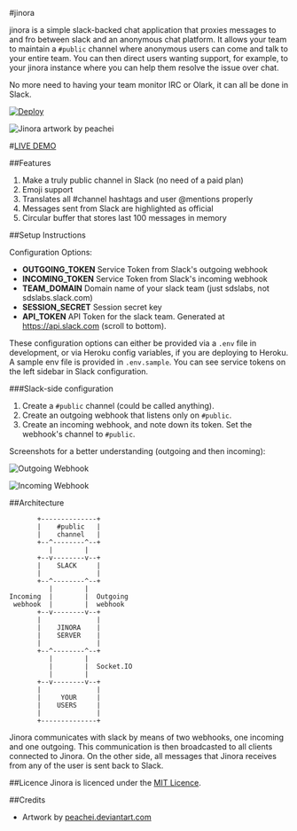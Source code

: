 #jinora

jinora is a simple slack-backed chat application that proxies messages to and fro between slack and an anonymous chat platform. It allows your team to maintain a `#public` channel where anonymous users can come and talk to your entire team. You can then direct users wanting support, for example, to your jinora instance where you can help them resolve the issue over chat. 

No more need to having your team monitor IRC or Olark, it can all be done in Slack.

[![Deploy](https://www.herokucdn.com/deploy/button.png)](https://heroku.com/deploy?template=https://github.com/sdslabs/jinora)

![Jinora artwork by peachei](https://i.imgur.com/WNRjxyN.jpg)

#[LIVE DEMO](http://chat.sdslabs.co)

##Features

1. Make a truly public channel in Slack (no need of a paid plan)
2. Emoji support
3. Translates all #channel hashtags and user @mentions properly
4. Messages sent from Slack are highlighted as official
5. Circular buffer that stores last 100 messages in memory

##Setup Instructions

Configuration Options:

- **OUTGOING_TOKEN** Service Token from Slack's outgoing webhook
- **INCOMING_TOKEN** Service Token from Slack's incoming webhook
- **TEAM_DOMAIN** Domain name of your slack team (just sdslabs, not sdslabs.slack.com)
- **SESSION_SECRET** Session secret key
- **API_TOKEN** API Token for the slack team. Generated at <https://api.slack.com> (scroll to bottom).

These configuration options can either be provided via a `.env` file in development, or via Heroku config variables, if you are deploying to Heroku. A sample env file is provided in `.env.sample`. You can see service tokens on the left sidebar in Slack configuration.

###Slack-side configuration
1. Create a `#public` channel (could be called anything).
2. Create an outgoing webhook that listens only on `#public`.
3. Create an incoming webhook, and note down its token. Set the webhook's channel to `#public`.

Screenshots for a better understanding (outgoing and then incoming):

![Outgoing Webhook](https://i.imgur.com/myIfQeQ.png)

![Incoming Webhook](https://i.imgur.com/v2rWjJw.png)

##Architecture

           +--------------+        
           |    #public   |        
           |    channel   |        
           +--^--------^--+        
              |        |           
           +--v--------v--+        
           |    SLACK     |        
           |              |        
           +--^--------^--+        
              |        |           
    Incoming  |        |  Outgoing 
     webhook  |        |  webhook  
           +--v--------v--+        
           |              |        
           |    JINORA    |        
           |    SERVER    |        
           |              |        
           +--^--------^--+        
              |        |           
              |        |  Socket.IO
              |        |           
           +--v--------v--+        
           |              |        
           |     YOUR     |        
           |    USERS     |        
           |              |        
           +--------------+        

Jinora communicates with slack by means of two webhooks, one incoming and one outgoing. This communication is then broadcasted to all clients connected to Jinora. On the other side, all messages that Jinora receives from any of the user is sent back to Slack.

##Licence
Jinora is licenced under the [MIT Licence](http://nemo.mit-license.org/).

##Credits
- Artwork by [peachei.deviantart.com](http://peachei.deviantart.com/art/Older-Jinora-317463839)
